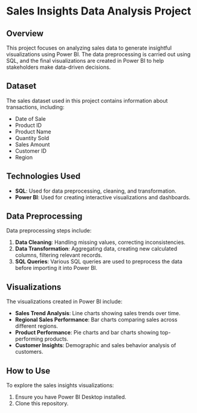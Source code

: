 # Sales Insights Data Analysis Project

## Overview
This project focuses on analyzing sales data to generate insightful visualizations using Power BI. The data preprocessing is carried out using SQL, and the final visualizations are created in Power BI to help stakeholders make data-driven decisions.

## Dataset
The sales dataset used in this project contains information about transactions, including:
- Date of Sale
- Product ID
- Product Name
- Quantity Sold
- Sales Amount
- Customer ID
- Region

## Technologies Used
- **SQL**: Used for data preprocessing, cleaning, and transformation.
- **Power BI**: Used for creating interactive visualizations and dashboards.

## Data Preprocessing
Data preprocessing steps include:
1. **Data Cleaning**: Handling missing values, correcting inconsistencies.
2. **Data Transformation**: Aggregating data, creating new calculated columns, filtering relevant records.
3. **SQL Queries**: Various SQL queries are used to preprocess the data before importing it into Power BI.

## Visualizations
The visualizations created in Power BI include:
- **Sales Trend Analysis**: Line charts showing sales trends over time.
- **Regional Sales Performance**: Bar charts comparing sales across different regions.
- **Product Performance**: Pie charts and bar charts showing top-performing products.
- **Customer Insights**: Demographic and sales behavior analysis of customers.

## How to Use
To explore the sales insights visualizations:
1. Ensure you have Power BI Desktop installed.
2. Clone this repository.
   ```bash
   
